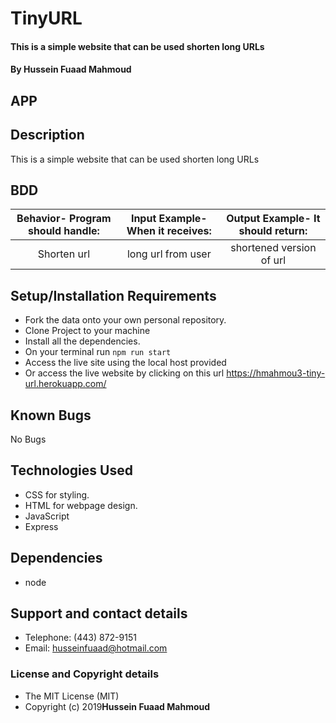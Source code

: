 # TinyURL

#### This is a simple website that can be used shorten long URLs

#### By **Hussein Fuaad Mahmoud**
## APP

## Description
This is a simple website that can be used shorten long URLs

## BDD
| Behavior- Program should handle: | Input Example- When it receives: | Output Example- It should return: |
| :-------------: | :-------------: | :-------------: |
| Shorten url | long url from user  | shortened version of url |

## Setup/Installation Requirements
* Fork the data onto your own personal repository.
* Clone Project to your machine
* Install all the dependencies.
* On your terminal run `npm run start`
* Access the live site using the local host provided
* Or access the live website by clicking on this url https://hmahmou3-tiny-url.herokuapp.com/

## Known Bugs
No Bugs

## Technologies Used
* CSS for styling.
* HTML for webpage design.
* JavaScript
* Express

## Dependencies
* node

## Support and contact details
* Telephone: (443) 872-9151
* Email: husseinfuaad@hotmail.com

### License and Copyright details
* The MIT License (MIT)
* Copyright (c) 2019**Hussein Fuaad Mahmoud**